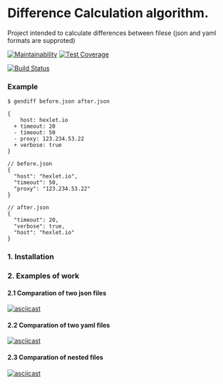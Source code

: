 
# Difference Calculation algorithm.

Project intended to calculate differences between filese (json and yaml formats are supproted)

[![Maintainability](https://api.codeclimate.com/v1/badges/33d5b28bb3429efa8a22/maintainability)](https://codeclimate.com/github/mascai/python-project-lvl2/maintainability)
[![Test Coverage](https://api.codeclimate.com/v1/badges/33d5b28bb3429efa8a22/test_coverage)](https://codeclimate.com/github/mascai/python-project-lvl2/test_coverage)

[![Build Status](https://travis-ci.org/mascai/python-project-lvl2.svg?branch=master)](https://travis-ci.org/mascai/python-project-lvl2)


### Example

```
$ gendiff before.json after.json

{
    host: hexlet.io
  + timeout: 20
  - timeout: 50
  - proxy: 123.234.53.22
  + verbose: true
}
```


```
// before.json
{
  "host": "hexlet.io",
  "timeout": 50,
  "proxy": "123.234.53.22"
}
```

```
// after.json
{
  "timeout": 20,
  "verbose": true,
  "host": "hexlet.io"
}
```

### 1. Installation


### 2. Examples of work
#### 2.1 Comparation of two json files
[![asciicast](https://asciinema.org/a/JV5pLE982NGs3PpE51wAC2QrB.svg)](https://asciinema.org/a/JV5pLE982NGs3PpE51wAC2QrB)

#### 2.2 Comparation of two yaml files
[![asciicast](https://asciinema.org/a/892gMv8CO7RTONCdPfzMnte45.svg)](https://asciinema.org/a/892gMv8CO7RTONCdPfzMnte45)

#### 2.3 Comparation of nested files
[![asciicast](https://asciinema.org/a/dAbvzoOQich4SN4vZnB3UfgJq.svg)](https://asciinema.org/a/dAbvzoOQich4SN4vZnB3UfgJq)
